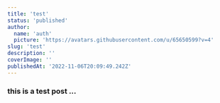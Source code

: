 ```yaml
---
title: 'test'
status: 'published'
author:
  name: 'auth'
  picture: 'https://avatars.githubusercontent.com/u/65650599?v=4'
slug: 'test'
description: ''
coverImage: ''
publishedAt: '2022-11-06T20:09:49.242Z'
---
```


### this is a test post ...

